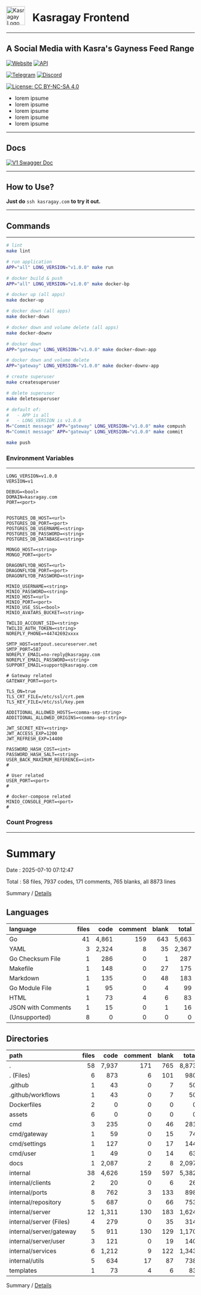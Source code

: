 <div style="display: flex; align-items: flex-end; margin-bottom: 20px">
  <img src="https://api.kasragay.com/v1/assets/logo150x150.png" alt="Kasragay Logo" style="height: 50px; margin-right: 20px;">
  <h1 style="position: relative; top: 16px;">Kasragay Frontend</h1>
</div>

---

## A Social Media with Kasra's Gayness Feed Range

[![Website](https://img.shields.io/badge/Website-kasragay.com-blue.svg)](https://kasragay.com/) [![API](https://img.shields.io/badge/API-api.kasragay.com-green.svg)](https://api.kasragay.com)

[![Telegram](https://img.shields.io/badge/Telegram-kasra__gay-0088cc.svg)](https://t.me/kasra_gay) [![Discord](https://img.shields.io/badge/Discord-PghhrARr-5865F2.svg)](https://discord.gg/PghhrARr)

[![License: CC BY-NC-SA 4.0](https://img.shields.io/badge/License-CC%20BY--NC--SA%204.0-lightgrey.svg)](https://creativecommons.org/licenses/by-nc-sa/4.0/)

- lorem ipsume
- lorem ipsume
- lorem ipsume
- lorem ipsume
- lorem ipsume

---

## Docs
[![V1 Swagger Doc](https://img.shields.io/badge/V1-Doc-green)](https://api.kasragay.com/v1)

---

## How to Use?
**Just do** `ssh kasragay.com` **to try it out.**


---

## Commands

---

```bash
# lint
make lint

# run application
APP="all" LONG_VERSION="v1.0.0" make run

# docker build & push
APP="all" LONG_VERSION="v1.0.0" make docker-bp

# docker up (all apps)
make docker-up

# docker down (all apps)
make docker-down

# docker down and volume delete (all apps)
make docker-downv

# docker down
APP="gateway" LONG_VERSION="v1.0.0" make docker-down-app

# docker down and volume delete
APP="gateway" LONG_VERSION="v1.0.0" make docker-downv-app

# create superuser 
make createsuperuser

# delete superuser
make deletesuperuser

# default of:
#   - APP is all
#   - LONG_VERSION is v1.0.0
M="Commit message" APP="gateway" LONG_VERSION="v1.0.0" make compush 
M="Commit message" APP="gateway" LONG_VERSION="v1.0.0" make commit

make push
```

### Environment Variables

---

```env
LONG_VERSION=v1.0.0
VERSION=v1

DEBUG=<bool>
DOMAIN=kasragay.com
PORT=<port>


POSTGRES_DB_HOST=<url>
POSTGRES_DB_PORT=<port>
POSTGRES_DB_USERNAME=<string>
POSTGRES_DB_PASSWORD=<string>
POSTGRES_DB_DATABASE=<string>

MONGO_HOST=<string>
MONGO_PORT=<port>
    
DRAGONFLYDB_HOST=<url>
DRAGONFLYDB_PORT=<port>
DRAGONFLYDB_PASSWORD=<string>

MINIO_USERNAME=<string>
MINIO_PASSWORD=<string>
MINIO_HOST=<url>
MINIO_PORT=<port>
MINIO_USE_SSL=<bool>
MINIO_AVATARS_BUCKET=<string>

TWILIO_ACCOUNT_SID=<string>
TWILIO_AUTH_TOKEN=<string>
NOREPLY_PHONE=+44742692xxxx

SMTP_HOST=smtpout.secureserver.net
SMTP_PORT=587
NOREPLY_EMAIL=no-reply@kasragay.com
NOREPLY_EMAIL_PASSWORD=<string>
SUPPORT_EMAIL=support@kasragay.com

# Gateway related
GATEWAY_PORT=<port>

TLS_ON=true
TLS_CRT_FILE=/etc/ssl/crt.pem
TLS_KEY_FILE=/etc/ssl/key.pem

ADDITIONAL_ALLOWED_HOSTS=<comma-sep-string>
ADDITIONAL_ALLOWED_ORIGINS=<comma-sep-string>

JWT_SECRET_KEY=<string>
JWT_ACCESS_EXP=1200
JWT_REFRESH_EXP=14400

PASSWORD_HASH_COST=<int>
PASSWORD_HASH_SALT=<string>
USER_BACK_MAXIMUM_REFERENCE=<int>
#

# User related
USER_PORT=<port>
#

# docker-compose related
MINIO_CONSOLE_PORT=<port>
#
```

### Count Progress

---

# Summary

Date : 2025-07-10 07:12:47

Total : 58 files,  7937 codes, 171 comments, 765 blanks, all 8873 lines

Summary / [Details](.Counter/2025-07-10/details.md)

## Languages
| language | files | code | comment | blank | total |
| :--- | ---: | ---: | ---: | ---: | ---: |
| Go | 41 | 4,861 | 159 | 643 | 5,663 |
| YAML | 3 | 2,324 | 8 | 35 | 2,367 |
| Go Checksum File | 1 | 286 | 0 | 1 | 287 |
| Makefile | 1 | 148 | 0 | 27 | 175 |
| Markdown | 1 | 135 | 0 | 48 | 183 |
| Go Module File | 1 | 95 | 0 | 4 | 99 |
| HTML | 1 | 73 | 4 | 6 | 83 |
| JSON with Comments | 1 | 15 | 0 | 1 | 16 |
| (Unsupported) | 8 | 0 | 0 | 0 | 0 |

## Directories
| path | files | code | comment | blank | total |
| :--- | ---: | ---: | ---: | ---: | ---: |
| . | 58 | 7,937 | 171 | 765 | 8,873 |
| . (Files) | 6 | 873 | 6 | 101 | 980 |
| .github | 1 | 43 | 0 | 7 | 50 |
| .github/workflows | 1 | 43 | 0 | 7 | 50 |
| Dockerfiles | 2 | 0 | 0 | 0 | 0 |
| assets | 6 | 0 | 0 | 0 | 0 |
| cmd | 3 | 235 | 0 | 46 | 281 |
| cmd/gateway | 1 | 59 | 0 | 15 | 74 |
| cmd/settings | 1 | 127 | 0 | 17 | 144 |
| cmd/user | 1 | 49 | 0 | 14 | 63 |
| docs | 1 | 2,087 | 2 | 8 | 2,097 |
| internal | 38 | 4,626 | 159 | 597 | 5,382 |
| internal/clients | 2 | 20 | 0 | 6 | 26 |
| internal/ports | 8 | 762 | 3 | 133 | 898 |
| internal/repository | 5 | 687 | 0 | 66 | 753 |
| internal/server | 12 | 1,311 | 130 | 183 | 1,624 |
| internal/server (Files) | 4 | 279 | 0 | 35 | 314 |
| internal/server/gateway | 5 | 911 | 130 | 129 | 1,170 |
| internal/server/user | 3 | 121 | 0 | 19 | 140 |
| internal/services | 6 | 1,212 | 9 | 122 | 1,343 |
| internal/utils | 5 | 634 | 17 | 87 | 738 |
| templates | 1 | 73 | 4 | 6 | 83 |

Summary / [Details](.Counter/2025-07-10/details.md)
